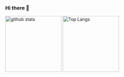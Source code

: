 ### Hi there 👋

<p align="left"> 
  <img alt="github stats" height="180px" src="https://github-readme-stats.vercel.app/api?username=hamalt&count_private=true&show_icons=true&theme=gotham" />
  <img alt="Top Langs" height="180px" src="https://github-readme-stats.vercel.app/api/top-langs/?username=hamalt&theme=gotham&layout=compact" />
</p>

<!--
**hamalt/hamalt** is a ✨ _special_ ✨ repository because its `README.md` (this file) appears on your GitHub profile.

Here are some ideas to get you started:

- 🔭 I’m currently working on ...
- 🌱 I’m currently learning ...
- 👯 I’m looking to collaborate on ...
- 🤔 I’m looking for help with ...
- 💬 Ask me about ...
- 📫 How to reach me: ...
- 😄 Pronouns: ...
- ⚡ Fun fact: ...
-->
